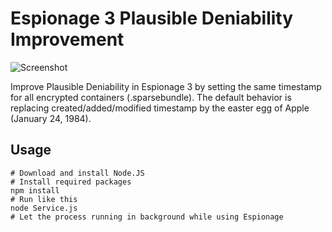 Espionage 3 Plausible Deniability Improvement
=============================================

![Screenshot](https://github.com/pwnsdx/Espionage-Plausible-Deniability-Improved/raw/master/screenshot.png)

Improve Plausible Deniability in Espionage 3 by setting the same timestamp for all encrypted containers (.sparsebundle). The default behavior is replacing created/added/modified timestamp by the easter egg of Apple (January 24, 1984).

Usage
-----

```
# Download and install Node.JS
# Install required packages
npm install
# Run like this
node Service.js
# Let the process running in background while using Espionage
```
